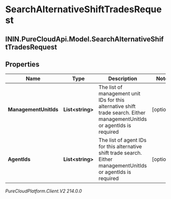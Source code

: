# SearchAlternativeShiftTradesRequest

## ININ.PureCloudApi.Model.SearchAlternativeShiftTradesRequest

## Properties

|Name | Type | Description | Notes|
|------------ | ------------- | ------------- | -------------|
| **ManagementUnitIds** | **List&lt;string&gt;** | The list of management unit IDs for this alternative shift trade search. Either managementUnitIds or agentIds is required | [optional] |
| **AgentIds** | **List&lt;string&gt;** | The list of agent IDs for this alternative shift trade search. Either managementUnitIds or agentIds is required | [optional] |



_PureCloudPlatform.Client.V2 214.0.0_

